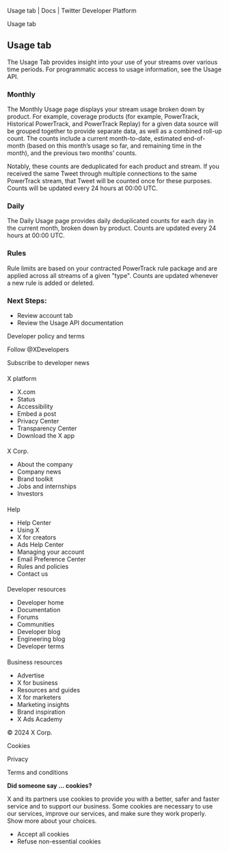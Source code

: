 



Usage tab | Docs | Twitter Developer Platform 





































































































Usage tab



Usage tab
---------


The Usage Tab provides insight into your use of your streams over various time periods. For programmatic access to usage information, see the Usage API.


### Monthly


The Monthly Usage page displays your stream usage broken down by product. For example, coverage products (for example, PowerTrack, Historical PowerTrack, and PowerTrack Replay) for a given data source will be grouped together to provide separate data, as well as a combined roll-up count. The counts include a current month-to-date, estimated end-of-month (based on this month’s usage so far, and remaining time in the month), and the previous two months’ counts.


Notably, these counts are deduplicated for each product and stream. If you received the same Tweet through multiple connections to the same PowerTrack stream, that Tweet will be counted once for these purposes. Counts will be updated every 24 hours at 00:00 UTC.


### Daily


The Daily Usage page provides daily deduplicated counts for each day in the current month, broken down by product. Counts are updated every 24 hours at 00:00 UTC.


### Rules


Rule limits are based on your contracted PowerTrack rule package and are applied across all streams of a given "type". Counts are updated whenever a new rule is added or deleted.






  

  




### Next Steps:


* Review account tab
* Review the Usage API documentation



















Developer policy and terms


Follow @XDevelopers


Subscribe to developer news












#### 
 X platform


* X.com
* Status
* Accessibility
* Embed a post
* Privacy Center
* Transparency Center
* Download the X app




#### 
 X Corp.


* About the company
* Company news
* Brand toolkit
* Jobs and internships
* Investors




#### 
 Help


* Help Center
* Using X
* X for creators
* Ads Help Center
* Managing your account
* Email Preference Center
* Rules and policies
* Contact us




#### 
 Developer resources


* Developer home
* Documentation
* Forums
* Communities
* Developer blog
* Engineering blog
* Developer terms




#### 
 Business resources


* Advertise
* X for business
* Resources and guides
* X for marketers
* Marketing insights
* Brand inspiration
* X Ads Academy









 © 2024 X Corp.
 


Cookies


Privacy


Terms and conditions






















**Did someone say … cookies?**  
  


 X and its partners use cookies to provide you with a better, safer and
 faster service and to support our business. Some cookies are necessary to use
 our services, improve our services, and make sure they work properly.
 Show more about your choices.


 




* Accept all cookies
* Refuse non-essential cookies















